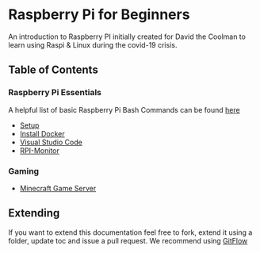 # Raspberry Pi for Beginners

An introduction to Raspberry PI initially created for David the Coolman to learn using Raspi & Linux during the covid-19 crisis.

## Table of Contents

### Raspberry Pi Essentials

A helpful list of basic Raspberry Pi Bash Commands can be found [here](https://www.elektormagazine.com/news/bash-command-cheat-sheet)

- [Setup](Setup/readme.md)
- [Install Docker](Docker/readme.md)
- [Visual Studio Code](VSCode/readme.md)
- [RPI-Monitor](RPI-Monitor/readme.md)

### Gaming

- [Minecraft Game Server](Minecraft/readme.md)

## Extending

If you want to extend this documentation feel free to fork, extend it using a folder, update toc and issue a pull request. We recommend using [GitFlow](https://danielkummer.github.io/git-flow-cheatsheet/)
